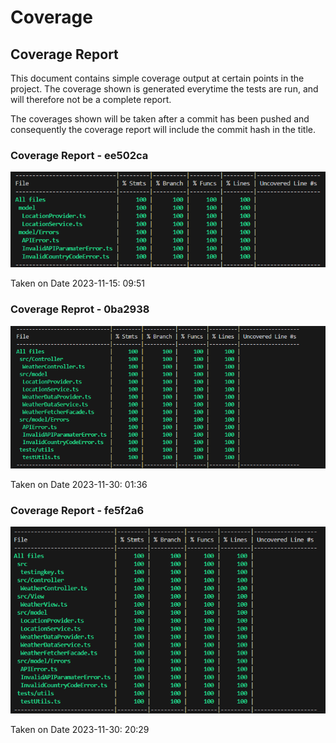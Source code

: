 # Coverage

## Coverage Report

This document contains simple coverage output at certain points in the project. The coverage shown is generated everytime the tests are run, and will therefore not be a complete report.

The coverages shown will be taken after a commit has been pushed and consequently the coverage report will include the commit hash in the title.

### Coverage Report - ee502ca

![Coverage Report](./images/ee502ca.png)

Taken on Date 2023-11-15: 09:51

### Coverage Reprot - 0ba2938

![Coverage Report](./images/0ba2938.png)

Taken on Date 2023-11-30: 01:36

### Coverage Report - fe5f2a6

![Coverage Report](./images/fe5f2a6.png)

Taken on Date 2023-11-30: 20:29
